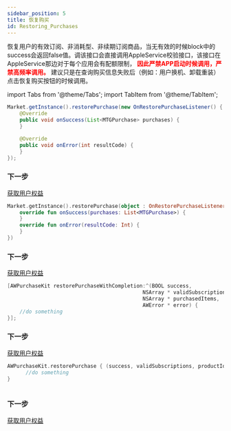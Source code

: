 ```yaml
---
sidebar_position: 5
title: 恢复购买
id: Restoring_Purchases
---
```


恢复用户的有效订阅、非消耗型、非续期订阅商品，当无有效的时候block中的success会返回false值。调该接口会直接调用AppleService校验接口，该接口在AppleService那边对于每个应用会有配额限制，<font color="red"> **因此严禁APP启动时候调用，严禁高频率调用。**</font> 建议只是在查询购买信息失败后（例如：用户换机、卸载重装）点击恢复购买按钮的时候调用。

 
import Tabs from '@theme/Tabs';
import TabItem from '@theme/TabItem';

<Tabs>
  <TabItem value="Java" label="Java" default>

```Java
Market.getInstance().restorePurchase(new OnRestorePurchaseListener() {
    @Override
    public void onSuccess(List<MTGPurchase> purchases) {
    }

    @Override
    public void onError(int resultCode) {
    }
});
```

### 下一步

[获取用户权益](/UserBenefits/Android.md)
  </TabItem>
  <TabItem value="Kotlin" label="Kotlin">

```Kotlin
Market.getInstance().restorePurchase(object : OnRestorePurchaseListener {
    override fun onSuccess(purchases: List<MTGPurchase>) {
    }
    override fun onError(resultCode: Int) {
    }
})
```

### 下一步

[获取用户权益](/UserBenefits/Android.md)

  </TabItem>
  <TabItem value="Objective-C" label="Objective-C">

```Objective-C 
[AWPurchaseKit restorePurchaseWithCompletion:^(BOOL success, 
                                            NSArray * validSubscriptions, 
                                            NSArray * purchasedItems, 
                                            AWError * error) {
    //do something
}];
```

### 下一步

[获取用户权益](/UserBenefits/iOS.md) 
  </TabItem>
  <TabItem value="Swift" label="Swift">

```Swift
AWPurchaseKit.restorePurchase { (success, validSubscriptions, productIds, error) in
      //do something
}
      
```

### 下一步

[获取用户权益](/UserBenefits/iOS.md) 
  </TabItem>
</Tabs>
